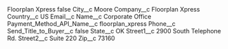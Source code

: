 <?xml version="1.0" encoding="UTF-8"?>
<CustomMetadata xmlns="http://soap.sforce.com/2006/04/metadata" xmlns:xsi="http://www.w3.org/2001/XMLSchema-instance" xmlns:xsd="http://www.w3.org/2001/XMLSchema">
    <label>Floorplan Xpress</label>
    <protected>false</protected>
    <values>
        <field>City__c</field>
        <value xsi:type="xsd:string">Moore</value>
    </values>
    <values>
        <field>Company__c</field>
        <value xsi:type="xsd:string">Floorplan Xpress</value>
    </values>
    <values>
        <field>Country__c</field>
        <value xsi:type="xsd:string">US</value>
    </values>
    <values>
        <field>Email__c</field>
        <value xsi:nil="true"/>
    </values>
    <values>
        <field>Name__c</field>
        <value xsi:type="xsd:string">Corporate Office</value>
    </values>
    <values>
        <field>Payment_Method_API_Name__c</field>
        <value xsi:type="xsd:string">floorplan_xpress</value>
    </values>
    <values>
        <field>Phone__c</field>
        <value xsi:nil="true"/>
    </values>
    <values>
        <field>Send_Title_to_Buyer__c</field>
        <value xsi:type="xsd:boolean">false</value>
    </values>
    <values>
        <field>State__c</field>
        <value xsi:type="xsd:string">OK</value>
    </values>
    <values>
        <field>Street1__c</field>
        <value xsi:type="xsd:string">2900 South Telephone Rd.</value>
    </values>
    <values>
        <field>Street2__c</field>
        <value xsi:type="xsd:string">Suite 220</value>
    </values>
    <values>
        <field>Zip__c</field>
        <value xsi:type="xsd:string">73160</value>
    </values>
</CustomMetadata>
